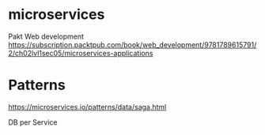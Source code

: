 
# microservices

Pakt Web development
https://subscription.packtpub.com/book/web_development/9781789615791/2/ch02lvl1sec05/microservices-applications

# Patterns
https://microservices.io/patterns/data/saga.html

DB per Service
